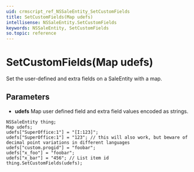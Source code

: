 ```yaml
---
uid: crmscript_ref_NSSaleEntity_SetCustomFields
title: SetCustomFields(Map udefs)
intellisense: NSSaleEntity.SetCustomFields
keywords: NSSaleEntity, SetCustomFields
so.topic: reference
---
```


# SetCustomFields(Map udefs)

Set the user-defined and extra fields on a SaleEntity with a map.

## Parameters

* **udefs** Map user defined field and extra field values encoded as strings.

```crmscript
NSSaleEntity thing;
Map udefs;
udefs["SuperOffice:1"] = "[I:123]";
udefs["SuperOffice:1"] = "123"; // this will also work, but beware of decimal point variations in different languages
udefs["custom.progid"] = "foobar";
udefs["x_foo"] = "foobar";
udefs["x_bar"] = "456"; // List item id
thing.SetCustomFields(udefs);
```

